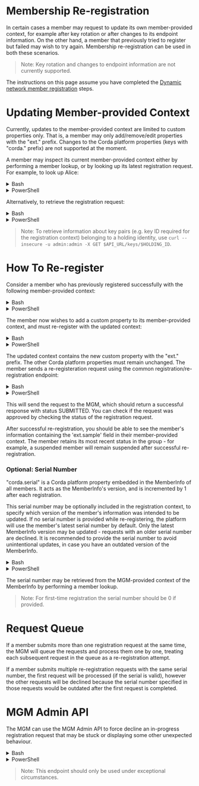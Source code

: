 # Membership Re-registration

In certain cases a member may request to update its own member-provided context, for example after key rotation or after changes to its endpoint information. On the other hand, a member that previously tried to register but failed may wish to try again. Membership re-registration can be used in both these scenarios.

> Note: Key rotation and changes to endpoint information are not currently supported.

The instructions on this page assume you have completed the [Dynamic network member registration](https://github.com/corda/corda-runtime-os/wiki/Member-Onboarding-(Dynamic-Networks)) steps.

# Updating Member-provided Context

Currently, updates to the member-provided context are limited to custom properties only. That is, a member may only add/remove/edit properties with the "ext." prefix. Changes to the Corda platform properties (keys with "corda." prefix) are not supported at the moment.

A member may inspect its current member-provided context either by performing a member lookup, or by looking up its latest registration request.
For example, to look up Alice:
<details>
<summary>Bash</summary>

```bash
curl --insecure -u admin:admin -X GET $API_URL/members/$HOLDING_ID?O=Alice
```
</details>
<details>
<summary>PowerShell</summary>

```PowerShell
Invoke-RestMethod -SkipCertificateCheck  -Headers @{Authorization=("Basic {0}" -f $AUTH_INFO)} -Uri "$API_URL/membership/$HOLDING_ID?O=Alice" | ConvertTo-Json -Depth 4
```
</details>  

Alternatively, to retrieve the registration request:
<details>
<summary>Bash</summary>

```bash
export REGISTRATION_ID=<registration ID>
curl --insecure -u admin:admin -X GET $API_URL/membership/$HOLDING_ID/$REGISTRATION_ID
```
</details>
<details>
<summary>PowerShell</summary>

```PowerShell
$REGISTRATION_ID = <registration ID>
Invoke-RestMethod -SkipCertificateCheck  -Headers @{Authorization=("Basic {0}" -f $AUTH_INFO)} -Uri "$API_URL/membership/$HOLDING_ID/$REGISTRATION_ID"
```
</details>

> Note: To retrieve information about key pairs (e.g. key ID required for the registration context) belonging to a holding identity, use `curl --insecure -u admin:admin -X GET $API_URL/keys/$HOLDING_ID`.

# How To Re-register

Consider a member who has previously registered successfully with the following member-provided context:
<details>
<summary>Bash</summary>

```bash
REGISTRATION_CONTEXT='{
  "corda.session.keys.0.id": "'$SESSION_KEY_ID'",
  "corda.session.keys.0.signature.spec": "SHA256withECDSA",
  "corda.ledger.keys.0.id": "'$LEDGER_KEY_ID'",
  "corda.ledger.keys.0.signature.spec": "SHA256withECDSA",
  "corda.endpoints.0.connectionURL": "https://'$P2P_GATEWAY_HOST':'$P2P_GATEWAY_PORT'",
  "corda.endpoints.0.protocolVersion": "1"
}'
```
</details>
<details>
<summary>PowerShell</summary>

```PowerShell
$REGISTRATION_CONTEXT = @{
  'corda.session.keys.0.id' =  $SESSION_KEY_ID
  'corda.session.keys.0.signature.spec' = "SHA256withECDSA"
  'corda.ledger.keys.0.id' = $LEDGER_KEY_ID
  'corda.ledger.keys.0.signature.spec' = "SHA256withECDSA"
  'corda.endpoints.0.connectionURL' = "https://$P2P_GATEWAY_HOST`:$P2P_GATEWAY_PORT"
  'corda.endpoints.0.protocolVersion' = "1"
}
```
</details>

The member now wishes to add a custom property to its member-provided context, and must re-register with the updated context:
<details>
<summary>Bash</summary>

```bash
export REGISTRATION_CONTEXT='{
  "corda.session.keys.0.id": "'$SESSION_KEY_ID'",
  "corda.session.keys.0.signature.spec": "SHA256withECDSA",
  "corda.ledger.keys.0.id": "'$LEDGER_KEY_ID'",
  "corda.ledger.keys.0.signature.spec": "SHA256withECDSA",
  "corda.endpoints.0.connectionURL": "https://'$P2P_GATEWAY_HOST':'$P2P_GATEWAY_PORT'",
  "corda.endpoints.0.protocolVersion": "1",
  "ext.sample": "apple"
}'
```
</details>
<details>
<summary>PowerShell</summary>

```PowerShell
$REGISTRATION_CONTEXT = @{
  'corda.session.keys.0.id' =  $SESSION_KEY_ID
  'corda.session.keys.0.signature.spec' = "SHA256withECDSA"
  'corda.ledger.keys.0.id' = $LEDGER_KEY_ID
  'corda.ledger.keys.0.signature.spec' = "SHA256withECDSA"
  'corda.endpoints.0.connectionURL' = "https://$P2P_GATEWAY_HOST`:$P2P_GATEWAY_PORT"
  'corda.endpoints.0.protocolVersion' = "1",
  'ext.sample' = "apple"
}
```
</details>

The updated context contains the new custom property with the "ext." prefix. The other Corda platform properties must remain unchanged.
The member sends a re-registeration request using the common registration/re-registration endpoint:
<details>
<summary>Bash</summary>

```bash
export REGISTRATION_REQUEST='{"memberRegistrationRequest":{"context": '$REGISTRATION_CONTEXT'}}'
curl --insecure -u admin:admin -d "$REGISTRATION_REQUEST" $API_URL/membership/$HOLDING_ID
```
</details>
<details>
<summary>PowerShell</summary>

```PowerShell
$RESGISTER_RESPONSE = Invoke-RestMethod -SkipCertificateCheck  -Headers @{Authorization=("Basic {0}" -f $AUTH_INFO)} -Method Post -Uri "$API_URL/membership/$HOLDING_ID" -Body (ConvertTo-Json -Depth 4 @{
    memberRegistrationRequest = @{
        context = $REGISTRATION_CONTEXT
    }
})
$RESGISTER_RESPONSE.registrationStatus
```
</details>

This will send the request to the MGM, which should return a successful response with status SUBMITTED. You can check if the request was approved by checking the status of the registration request.

After successful re-registration, you should be able to see the member's information containing the 'ext.sample' field in their
member-provided context. The member retains its most recent status in the group - for example, a suspended member will remain suspended after successful re-registration.

### Optional: Serial Number

"corda.serial" is a Corda platform property embedded in the MemberInfo of all members. It acts as the MemberInfo's version, and is incremented by 1 after each registration.

This serial number may be optionally included in the registration context, to specify which version of the member's information was intended to be updated. If no serial number is provided while re-registering, the platform will use the member's latest serial number by default. Only the latest MemberInfo version may be updated - requests with an older serial number are declined. It is recommended to provide the serial number to avoid unintentional updates, in case you have an outdated version of the MemberInfo.

<details>
<summary>Bash</summary>

```bash
export REGISTRATION_CONTEXT='{
  "corda.session.keys.0.id": "'$SESSION_KEY_ID'",
  "corda.session.keys.0.signature.spec": "SHA256withECDSA",
  "corda.ledger.keys.0.id": "'$LEDGER_KEY_ID'",
  "corda.ledger.keys.0.signature.spec": "SHA256withECDSA",
  "corda.endpoints.0.connectionURL": "https://'$P2P_GATEWAY_HOST':'$P2P_GATEWAY_PORT'",
  "corda.endpoints.0.protocolVersion": "1",
  "ext.sample": "apple",
  "corda.serial": "1"
}'
```
</details>
<details>
<summary>PowerShell</summary>

```PowerShell
$REGISTRATION_CONTEXT = @{
  'corda.session.keys.0.id' =  $SESSION_KEY_ID
  'corda.session.keys.0.signature.spec' = "SHA256withECDSA"
  'corda.ledger.keys.0.id' = $LEDGER_KEY_ID
  'corda.ledger.keys.0.signature.spec' = "SHA256withECDSA"
  'corda.endpoints.0.connectionURL' = "https://$P2P_GATEWAY_HOST`:$P2P_GATEWAY_PORT"
  'corda.endpoints.0.protocolVersion' = "1",
  'ext.sample' = "apple",
  'corda.serial' = "1"
}
```
</details>

The serial number may be retrieved from the MGM-provided context of the MemberInfo by performing a member lookup.
> Note: For first-time registration the serial number should be 0 if provided.

# Request Queue

If a member submits more than one registration request at the same time, the MGM will queue the requests and process them one by one, treating each subsequent request in the queue as a re-registration attempt.

If a member submits multiple re-registration requests with the same serial number, the first request will be processed (if the serial is valid), however the other requests will be declined because the serial number specified in those requests would be outdated after the first request is completed.

# MGM Admin API

The MGM can use the MGM Admin API to force decline an in-progress registration request that may be stuck or displaying some other unexpected behaviour.

<details>
<summary>Bash</summary>

```bash
REQUEST_ID=<REQUEST ID>
curl --insecure -u admin:admin -X POST $API_URL/mgmadmin/$MGM_HOLDING_ID/force-decline/$REQUEST_ID
```
</details>
<details>
<summary>PowerShell</summary>

```PowerShell
$REQUEST_ID = <REQUEST ID>
Invoke-RestMethod -SkipCertificateCheck  -Headers @{Authorization=("Basic {0}" -f $AUTH_INFO)} -Uri "$API_URL/mgmadmin/$MGM_HOLDING_ID/force-decline/$REQUEST_ID" -Method POST
```
</details>

> Note: This endpoint should only be used under exceptional circumstances.
